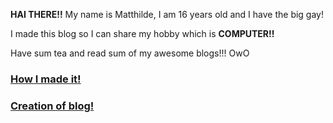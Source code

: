 **HAI THERE!!** My name is Matthilde, I am 16 years old and I have the big gay!

I made this blog so I can share my hobby which is **COMPUTER!!**

Have sum tea and read sum of my awesome blogs!!! OwO

### [How I made it!](b/blarg.html)
### [Creation of blog!](b/creation.html)

